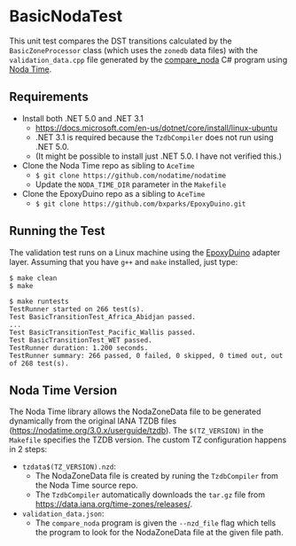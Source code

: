 # BasicNodaTest

This unit test compares the DST transitions calculated by the
`BasicZoneProcessor` class (which uses the `zonedb` data files) with the
`validation_data.cpp` file generated by the
[compare_noda](../tools/compare_noda) C# program using [Noda
Time](https://nodatime.org/).

## Requirements

* Install both .NET 5.0 and .NET 3.1
    * https://docs.microsoft.com/en-us/dotnet/core/install/linux-ubuntu
    * .NET 3.1 is required because the `TzdbCompiler` does not run using .NET
      5.0.
    * (It might be possible to install just .NET 5.0. I have not verified this.)
* Clone the Noda Time repo as sibling to `AceTime`
    * `$ git clone https://github.com/nodatime/nodatime`
    * Update the `NODA_TIME_DIR` parameter in the `Makefile`
* Clone the EpoxyDuino repo as a sibling to `AceTime`
    * `$ git clone https://github.com/bxparks/EpoxyDuino.git`

## Running the Test

The validation test runs on a Linux machine using the
[EpoxyDuino](https://github.com/bxparks/EpoxyDuino) adapter layer.
Assuming that you have `g++` and `make` installed, just type:
```
$ make clean
$ make

$ make runtests
TestRunner started on 266 test(s).
Test BasicTransitionTest_Africa_Abidjan passed.
...
Test BasicTransitionTest_Pacific_Wallis passed.
Test BasicTransitionTest_WET passed.
TestRunner duration: 1.200 seconds.
TestRunner summary: 266 passed, 0 failed, 0 skipped, 0 timed out, out of 268 test(s).
```

## Noda Time Version

The Noda Time library allows the NodaZoneData file to be generated dynamically
from the original IANA TZDB files (https://nodatime.org/3.0.x/userguide/tzdb).
The `$(TZ_VERSION)` in the `Makefile` specifies the TZDB version. The custom TZ
configuration happens in 2 steps:

* `tzdata$(TZ_VERSION).nzd`:
    * The NodaZoneData file is created by runing the `TzdbCompiler` from the
      Noda Time source repo.
    * The `TzdbCompiler` automatically downloads the
      `tar.gz` file from https://data.iana.org/time-zones/releases/.
* `validation_data.json`:
    * The `compare_noda` program is given the `--nzd_file` flag which tells the
      program to look for the NodaZoneData file at the given file path.
